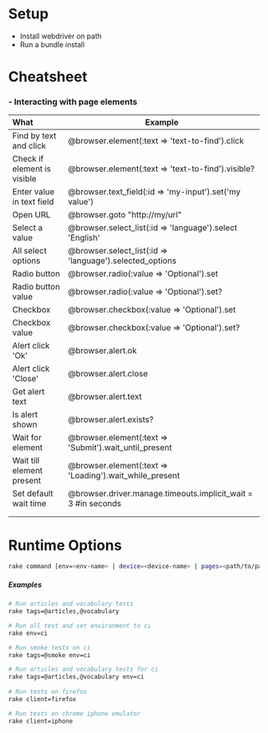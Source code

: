 # Setup
- Install webdriver on path
- Run a bundle install



# Cheatsheet 

### - Interacting with page elements

| What                        | Example                                                      |
| :-------------------------- | ------------------------------------------------------------ |
| Find by text and click      | @browser.element(:text => 'text-to-find').click              |
| Check if element is visible | @browser.element(:text => 'text-to-find').visible?           |
| Enter value in text field   | @browser.text_field(:id => 'my-input').set('my value')       |
| Open URL                    | @browser.goto "http://my/url"                                |
| Select a value              | @browser.select_list(:id => 'language').select 'English'     |
| All select options          | @browser.select_list(:id => 'language').selected_options     |
| Radio button                | @browser.radio(:value => 'Optional').set                     |
| Radio button value          | @browser.radio(:value => 'Optional').set?                    |
| Checkbox                    | @browser.checkbox(:value => 'Optional').set                  |
| Checkbox value              | @browser.checkbox(:value => 'Optional').set?                 |
| Alert click 'Ok'            | @browser.alert.ok                                            |
| Alert click 'Close'         | @browser.alert.close                                         |
| Get alert text              | @browser.alert.text                                          |
| Is alert shown              | @browser.alert.exists?                                       |
| Wait for element            | @browser.element(:text => 'Submit').wait_until_present       |
| Wait till element present   | @browser.element(:text => 'Loading').wait_while_present      |
| Set default wait time       | @browser.driver.manage.timeouts.implicit_wait = 3 #in seconds |
|                             |                                                              |
|                             |                                                              |



# Runtime Options

```bash
rake command [env=<env-name> | device=<device-name> | pages=<path/to/pages> | data_suite=<name> | url=<url> | report_file=<path> | client=<device&browser> | users=<profiles-name> | ]
```

##### Examples

```bash
# Run articles and vocabulary tests
rake tags=@articles,@vocabulary

# Run all test and set environment to ci
rake env=ci 

# Run smoke tests on ci
rake tags=@smoke env=ci  

# Run articles and vocabulary tests for ci
rake tags=@articles,@vocabulary env=ci  
   
# Run tests on firefox
rake client=firefox 

# Run tests on chrome iphone emulator
rake client=iphone 

```
